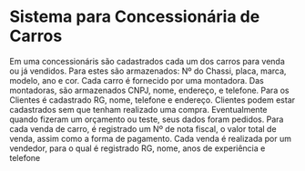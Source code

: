 # Sistema para Concessionária de Carros
 
Em uma concessionáris são cadastrados cada um dos carros para venda ou já vendidos. Para estes são armazenados: Nº do Chassi, placa, marca, modelo, ano e cor. Cada carro é fornecido por uma montadora. Das montadoras, são armazenados CNPJ, nome, endereço, e telefone. Para os Clientes é cadastrado RG, nome, telefone e endereço. Clientes podem estar cadastrados sem que tenham realizado uma compra. Eventualmente quando fizeram um orçamento ou teste, seus dados foram pedidos. Para cada venda de carro, é registrado um Nº de nota fiscal, o valor total de venda, assim como a forma de pagamento. Cada venda é realizada por um vendedor, para o qual é registrado RG, nome, anos de experiência e telefone
 
